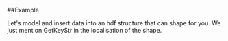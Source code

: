 
<!---
FrozenIsBool True
-->

##Example

Let's model and insert data into an hdf structure that can shape for you.
We just mention GetKeyStr in the localisation of the shape.